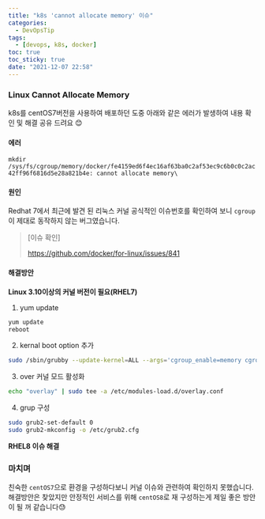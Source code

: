 ```yaml
---
title: "k8s 'cannot allocate memory' 이슈"
categories:
  - DevOpsTip
tags:
  - [devops, k8s, docker]
toc: true
toc_sticky: true
date: "2021-12-07 22:58"
---
```


### Linux Cannot Allocate Memory

k8s를 centOS7버전을 사용하여 배포하던 도중 아래와 같은 에러가 발생하여 내용 확인 및 해결 공유 드려요 😊

#### 에러

`mkdir /sys/fs/cgroup/memory/docker/fe4159ed6f4ec16af63ba0c2af53ec9c6b0c0c2ac42ff96f6816d5e28a821b4e: cannot allocate memory\` 

#### 원인

Redhat 7에서 최근에 발견 된 리눅스 커널 공식적인 이슈번호를 확인하여 보니  `cgroup`이 제대로 동작하지 않는 버그였습니다.

> [이슈 확인]
>
> https://github.com/docker/for-linux/issues/841

#### 해결방안

**Linux 3.10이상의 커널 버전이 필요(RHEL7)**

1. yum update

```bash
yum update
reboot
```

2.  kernal boot option 추가

```bash
sudo /sbin/grubby --update-kernel=ALL --args='cgroup_enable=memory cgroup.memory=nokmem swapaccount=1'
```

3. over 커널 모드 활성화

```bash
echo "overlay" | sudo tee -a /etc/modules-load.d/overlay.conf
```

4. grup 구성

```bash
sudo grub2-set-default 0
sudo grub2-mkconfig -o /etc/grub2.cfg
```

**RHEL8 이슈 해결**

### 마치며

친숙한 `centOS7`으로 환경을 구성하다보니 커널 이슈와 관련하여 확인하지 못했습니다. 해결방안은 찾았지만 안정적인 서비스를 위해 `centOS8`로 재 구성하는게 제일 좋은 방안이 될 꺼 같습니다:sweat:
